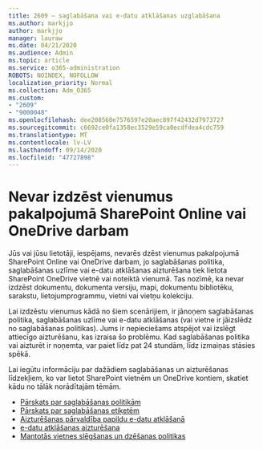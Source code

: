 ```yaml
---
title: 2609 — saglabāšana vai e-datu atklāšanas uzglabāšana
ms.author: markjjo
author: markjjo
manager: lauraw
ms.date: 04/21/2020
ms.audience: Admin
ms.topic: article
ms.service: o365-administration
ROBOTS: NOINDEX, NOFOLLOW
localization_priority: Normal
ms.collection: Adm_O365
ms.custom:
- "2609"
- "9000048"
ms.openlocfilehash: dee208560e7576597e20aec897f42432d7973727
ms.sourcegitcommit: c6692ce0fa1358ec3529e59ca0ecdfdea4cdc759
ms.translationtype: MT
ms.contentlocale: lv-LV
ms.lasthandoff: 09/14/2020
ms.locfileid: "47727898"
---
```

# <a name="unable-to-delete-items-in-sharepoint-online-or-onedrive-for-business"></a>Nevar izdzēst vienumus pakalpojumā SharePoint Online vai OneDrive darbam

Jūs vai jūsu lietotāji, iespējams, nevarēs dzēst vienumus pakalpojumā SharePoint Online vai OneDrive darbam, jo saglabāšanas politika, saglabāšanas uzlīme vai e-datu atklāšanas aizturēšana tiek lietota SharePoint OneDrive vietnē vai noteiktā vienumā. Tas nozīmē, ka nevar izdzēst dokumentu, dokumenta versiju, mapi, dokumentu bibliotēku, sarakstu, lietojumprogrammu, vietni vai vietņu kolekciju. 

Lai izdzēstu vienumus kādā no šiem scenārijiem, ir jānoņem saglabāšanas politika, saglabāšanas uzlīme vai e-datu atklāšanas (vai vietne ir jāizslēdz no saglabāšanas politikas). Jums ir nepieciešams atspējot vai izslēgt attiecīgo aizturēšanu, kas izraisa šo problēmu. Kad saglabāšanas politika vai aizturēt ir noņemta, var paiet līdz pat 24 stundām, līdz izmaiņas stāsies spēkā. 

Lai iegūtu informāciju par dažādiem saglabāšanas un aizturēšanas līdzekļiem, ko var lietot SharePoint vietnēm un OneDrive kontiem, skatiet kādu no tālāk norādītajām tēmām.

- [Pārskats par saglabāšanas politikām](https://docs.microsoft.com/microsoft-365/compliance/retention-policies)
- [Pārskats par saglabāšanas etiķetēm](https://docs.microsoft.com/microsoft-365/compliance/labels)
- [Aizturēšanas pārvaldība papildu e-datu atklāšanā](https://docs.microsoft.com/microsoft-365/compliance/managing-holds)
- [e-datu atklāšanas aizturēšana](https://docs.microsoft.com/microsoft-365/compliance/ediscovery-cases#step-4-place-content-locations-on-hold)
- [Mantotās vietnes slēgšanas un dzēšanas politikas](https://support.office.com/article/Use-policies-for-site-closure-and-deletion-A8280D82-27FD-48C5-9ADF-8A5431208BA5)